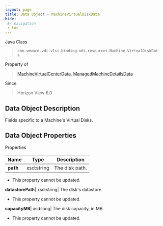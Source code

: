 ```yaml
---
layout: page
title: Data Object - MachineVirtualDiskData
hide:
 #- navigation
 - toc
---
```






Java Class  
> `com.vmware.vdi.vlsi.binding.vdi.resources.Machine.VirtualDiskData`

Property of  
> [MachineVirtualCenterData](vdi.resources.Machine.VirtualCenterData.md#field_detail), [ManagedMachineDetailsData](vdi.resources.Machine.ManagedMachineDetailsData.md#field_detail)

Since  
> Horizon View 6.0


## Data Object Description 

Fields specific to a Machine's Virtual Disks. 

## Data Object Properties

Properties

Name |  Type |  Description   
---|---|---  
**path**|  xsd:string|  The disk path.   


* This property cannot be updated.

  
**datastorePath**|  xsd:string|  The disk's datastore.   


* This property cannot be updated.

  
**capacityMB**|  xsd:long|  The disk capacity, in MB.   


* This property cannot be updated.

  
  
  

  
  
